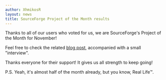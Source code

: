 ```yaml
---
author: XhmikosR
layout: news
title: SourceForge Project of the Month results
---
```


Thanks to all of our users who voted for us, we are SourceForge's Project of the Month for November!

Feel free to check the related [blog post](http://sourceforge.net/blog/november-2014-community-choice-project-of-the-month-mpc-hc/),
accompanied with a small "interview".

Thanks everyone for their support! It gives us all strength to keep going!

P.S. Yeah, it's almost half of the month already, but you know, Real Life&trade;.
